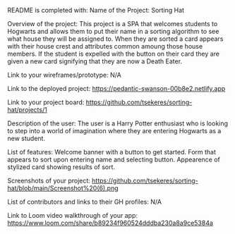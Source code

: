 README is completed with:
Name of the Project:
Sorting Hat

Overview of the project:
This project is a SPA that welcomes students to Hogwarts and allows them to put their name in a sorting algorithm to see what house they will be assigned to. When they are sorted a card appears with their house crest and attributes common amoung those house members. If the student is expelled with the button on their card they are given a new card signifying that they are now a Death Eater.

Link to your wireframes/prototype:
N/A

Link to the deployed project:
https://pedantic-swanson-00b8e2.netlify.app

Link to your project board:
https://github.com/tsekeres/sorting-hat/projects/1

Description of the user:
The user is a Harry Potter enthusiast who is looking to step into a world of imagination where they are entering Hogwarts as a new student.

List of features:
Welcome banner with a button to get started. Form that appears to sort upon entering name and selecting button. Appearence of stylized card showing results of sort.

Screenshots of your project:
https://github.com/tsekeres/sorting-hat/blob/main/Screenshot%20(6).png


List of contributors and links to their GH profiles:
N/A

Link to Loom video walkthrough of your app:
https://www.loom.com/share/b89234f960524dddba230a8a9ce5384a
